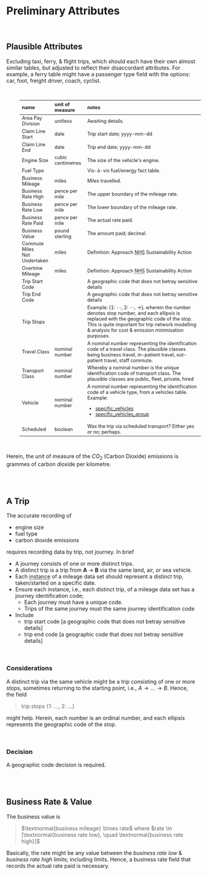 <br>

# Preliminary Attributes

<br>

## Plausible Attributes

Excluding taxi, ferry, & flight trips, which should each have their own almost similar tables, but adjusted to reflect their disaccordant attributes.  For example, a ferry table might have a passenger type field with the options: car, foot, freight driver, coach, cyclist.

<br>

<table style="width: 95%; margin-left: 35px; font-size: 90%">
    <colgroup>
        <col span="1" style="width: 13.5%;">
        <col span="1" style="width: 11.5%;">
        <col span="1" style="width: 60.0%;">
    </colgroup>
    <thead><tr style="text-align: left">
        <th>name</th><th>unit of<br>measure</th><th>notes</th></tr>
    </thead>
    <tr><td>Area Pay Division</td>
        <td>unitless</td>
        <td>Awaiting details.</td></tr>
    <tr><td>Claim Line Start</td>
        <td>date</td>
        <td>Trip start date; yyyy-mm-dd</td></tr>
    <tr><td>Claim Line End</td>
        <td>date</td>
        <td>Trip end date; yyyy-mm-dd</td></tr>
    <tr><td>Engine Size</td>
        <td>cubic centimetres</td>
        <td>The size of the vehicle's engine.</td></tr>
    <tr><td>Fuel Type</td>
        <td></td>
        <td>Vis-à-vis fuel/energy fact table.</td></tr>
    <tr><td>Business Mileage</td>
        <td>miles</td>
        <td>Miles travelled.</td></tr>
    <tr><td>Business Rate High</td>
        <td>pence per mile</td>
        <td>The upper boundary of the mileage rate.</td></tr>
    <tr><td>Business Rate Low</td>
        <td>pence per mile</td>
        <td>The lower boundary of the mileage rate.</td></tr>
    <tr><td>Business Rate Paid</td>
        <td>pence per mile</td>
        <td>The actual rate paid.</td></tr>
    <tr><td>Business Value</td>
        <td>pound sterling</td>
        <td>The amount paid; decimal.</td></tr>
    <tr><td>Commute Miles<br>Not Undertaken</td>
        <td>miles</td>
        <td>Definition: Approach <abbr title="National Health Service">NHS</abbr> Sustainability Action</td></tr>
    <tr><td>Overtime Mileage</td>
        <td>miles</td>
        <td>Definition: Approach <abbr title="National Health Service">NHS</abbr> Sustainability Action</td></tr>
    <tr><td>Trip Start Code</td>
        <td></td>
        <td>A geographic code that does not betray sensitive details</td></tr>
    <tr><td>Trip End Code</td>
        <td></td>
        <td>A geographic code that does not betray sensitive details</td></tr>
    <tr><td>Trip Stops</td>
        <td></td>
        <td>Example: {1: &ctdot;, 2: &ctdot;, &rarr;}, wherein the number denotes stop number, and each ellipsis is replaced with the geographic code of the stop.  This is quite important for trip network modelling & analysis for cost & emission minimisation purposes.</td></tr>
    <tr><td>Travel Class</td>
        <td>nominal number</td>
        <td>A nominal number representing the identification code of a travel class. The plausible classes being business travel, in-patient travel, out-patient travel, staff commute.</td></tr>
    <tr><td>Transport Class</td>
        <td>nominal number</td>
        <td>Whereby a nominal number is the unique identification code of transport class.  The plausible classes are public, fleet, private, hired</td></tr>
    <tr><td>Vehicle</td>
        <td>nominal number</td>
        <td>A nominal number representing the identification code of a vehicle type, from a vehicles table. Example: 
            <ul><li><a href="https://github.com/prml-0003/prml-0003.github.io/blob/master/_data/specific_vehicles.csv" target="_blank">specific_vehicles</a></li>
                <li><a href="https://github.com/prml-0003/prml-0003.github.io/blob/master/_data/specific_vehicle_groups.csv" target="_blank">specific_vehicles_group</a></li></ul></td></tr>
    <tr><td>Scheduled</td>
        <td>boolean</td>
        <td>Was the trip via scheduled transport? Either yes or no; perhaps.</td></tr>
</table>

<br>

Herein, the unit of measure of the $CO_{2}$ (Carbon Dioxide) emissions is grammes of carbon dioxide per kilometre.

<br>
<br>

## A Trip

The accurate recording of

<ul class="disc">
  <li class="disc">engine size</li>
  <li class="disc">fuel type</li>
  <li class="disc">carbon dioxide emissions</li>
</ul>

requires recording data by trip, not journey.  In brief

<ul class="disc">
  <li class="disc">A journey consists of one or more distinct trips.</li>
  <li class="disc">A distinct trip is a trip from <b>A</b> &rarr; <b>B</b> via the same land, air, or sea vehicle.</li>
  <li class="disc">Each <abbr title="record, row">instance</abbr> of a mileage data set should represent a distinct trip, taken/started on a specific date.</li>
  <li class="disc">Ensure each instance, i.e., each distinct trip, of a mileage data set has a journey identification code;
    <ul class="circle">
      <li class="circle">Each journey must have a unique code.</li>
      <li class="circle">Trips of the same journey must the same journey identification code</li>
    </ul>
  </li>
  <li class="disc">Include
    <ul class="circle">
      <li class="circle">trip start code [a geographic code that does not betray sensitive details]</li>
      <li class="circle">trip end code [a geographic code that does not betray sensitive details]</li>
    </ul>
    
  </li>
</ul>

<br>

### Considerations

A distinct trip via the same vehicle might be a trip consisting of one or more stops, sometimes returning to the starting point, i.e., $A \rightarrow \ldots \rightarrow B$.  Hence, the field

> trip stops {1: $\ldots$, 2: $\ldots$}

might help.  Herein, each number is an ordinal number, and each ellipsis represents the geographic code of the stop.  

<br>

### Decision

A geographic code decision is required.

<br>
<br>

## Business Rate & Value

The business value is

> $\textnormal{business mileage} \times rate$ where $rate \in [\textnormal{business rate low}, \quad \textnormal{business rate high}]$

Basically, the rate might be any value between the *business rate low* & *business rate high* limits; including limits.  Hence, a business rate field that records the actual rate paid is necessary.

<br>
<br>

<br>
<br>

<br>
<br>

<br>
<br>


<script src="https://code.highcharts.com/highcharts.js"></script>
<script src="https://code.highcharts.com/modules/treemap.js"></script>
<script src="https://code.highcharts.com/modules/treegraph.js"></script>
<script src="https://code.highcharts.com/modules/exporting.js"></script>
<script src="https://code.highcharts.com/modules/accessibility.js"></script>